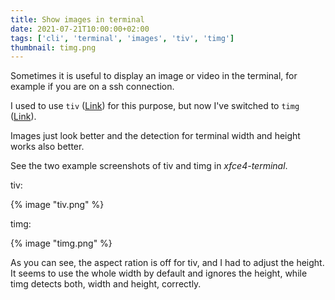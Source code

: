 ```yaml
---
title: Show images in terminal
date: 2021-07-21T10:00:00+02:00
tags: ['cli', 'terminal', 'images', 'tiv', 'timg']
thumbnail: timg.png
---
```


Sometimes it is useful to display an image or video in the terminal,
for example if you are on a ssh connection.

I used to use `tiv` ([Link](https://github.com/stefanhaustein/TerminalImageViewer))
for this purpose, but now I've switched to `timg` ([Link](https://github.com/hzeller/timg)).

Images just look better and the detection for terminal width and height works also better.

See the two example screenshots of tiv and timg in *xfce4-terminal*.

tiv:

{% image "tiv.png" %}

timg:

{% image "timg.png" %}

As you can see, the aspect ration is off for tiv, and I had to adjust the height.
It seems to use the whole width by default and ignores the height, while timg
detects both, width and height, correctly.
